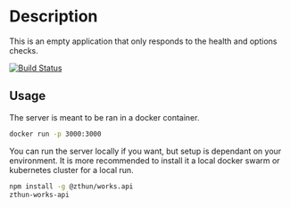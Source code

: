# Description

This is an empty application that only responds to the health and options checks.

[![Build Status](https://travis-ci.com/zthun/works.svg?branch=master)](https://travis-ci.com/zthun/works)

## Usage

The server is meant to be ran in a docker container.

```sh
docker run -p 3000:3000
```

You can run the server locally if you want, but setup is dependant on your environment.
It is more recommended to install it a local docker swarm or kubernetes cluster for a local run.

```sh
npm install -g @zthun/works.api
zthun-works-api
```
